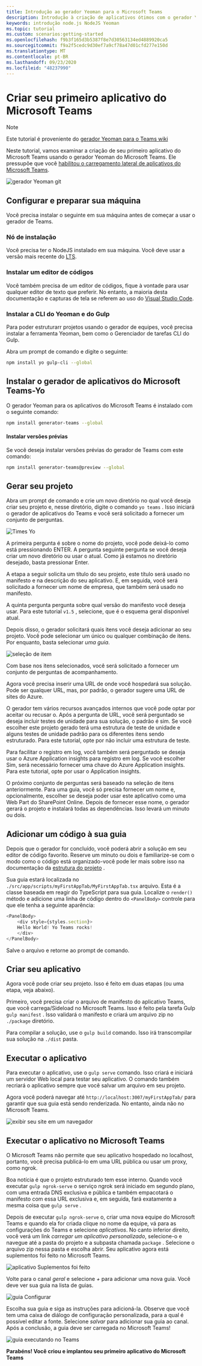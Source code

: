 ```yaml
---
title: Introdução ao gerador Yeoman para o Microsoft Teams
description: Introdução à criação de aplicativos ótimos com o gerador Yeoman para o Microsoft Teams
keywords: introdução node.js NodeJS Yeoman
ms.topic: tutorial
ms.custom: scenarios:getting-started
ms.openlocfilehash: f9b3f165d3b5387f8e7d30563134ed4889920ca5
ms.sourcegitcommit: f9a2f5cedc9d30ef7a9cf78a47d01cfd277e150d
ms.translationtype: MT
ms.contentlocale: pt-BR
ms.lasthandoff: 09/23/2020
ms.locfileid: "48237990"
---
```

# <a name="build-your-first-microsoft-teams-app"></a>Criar seu primeiro aplicativo do Microsoft Teams

>[!Note]
>Este tutorial é proveniente do [gerador Yeoman para o Teams wiki](https://github.com/OfficeDev/generator-teams/wiki/Build-Your-First-Microsoft-Teams-App)

Neste tutorial, vamos examinar a criação de seu primeiro aplicativo do Microsoft Teams usando o gerador Yeoman do Microsoft Teams. Ele pressupõe que você [habilitou o carregamento lateral de aplicativos do Microsoft Teams](~/concepts/build-and-test/prepare-your-o365-tenant.md).

![gerador Yeoman git](~/assets/yeoman-demo.gif)

## <a name="setup-and-prepare-your-machine"></a>Configurar e preparar sua máquina

Você precisa instalar o seguinte em sua máquina antes de começar a usar o gerador de Teams.

### <a name="install-node"></a>Nó de instalação

Você precisa ter o NodeJS instalado em sua máquina. Você deve usar a versão mais recente do [LTS](https://nodejs.org).

### <a name="install-a-code-editor"></a>Instalar um editor de códigos

Você também precisa de um editor de códigos, fique à vontade para usar qualquer editor de texto que preferir. No entanto, a maioria desta documentação e capturas de tela se referem ao uso do [Visual Studio Code](https://code.visualstudio.com).

### <a name="install-yeoman-and-gulp-cli"></a>Instalar a CLI do Yeoman e do Gulp

Para poder estruturarr projetos usando o gerador de equipes, você precisa instalar a ferramenta Yeoman, bem como o Gerenciador de tarefas CLI do Gulp.

Abra um prompt de comando e digite o seguinte:

```bash
npm install yo gulp-cli --global
```

## <a name="install-the-microsoft-teams-apps-generator---yo-teams"></a>Instalar o gerador de aplicativos do Microsoft Teams-Yo

O gerador Yeoman para os aplicativos do Microsoft Teams é instalado com o seguinte comando:

```bash
npm install generator-teams --global
```

#### <a name="install-preview-versions"></a>Instalar versões prévias

Se você deseja instalar versões prévias do gerador de Teams com este comando:

```bash
npm install generator-teams@preview --global
```

## <a name="generate-your-project"></a>Gerar seu projeto

Abra um prompt de comando e crie um novo diretório no qual você deseja criar seu projeto e, nesse diretório, digite o comando `yo teams` . Isso iniciará o gerador de aplicativos do Teams e você será solicitado a fornecer um conjunto de perguntas.

![Times Yo](~/assets/yeoman-images/teams-first-app-1.png)

A primeira pergunta é sobre o nome do projeto, você pode deixá-lo como está pressionando ENTER. A pergunta seguinte pergunta se você deseja criar um novo diretório ou usar o atual. Como já estamos no diretório desejado, basta pressionar Enter.

A etapa a seguir solicita um título do seu projeto, este título será usado no manifesto e na descrição do seu aplicativo. E, em seguida, você será solicitado a fornecer um nome de empresa, que também será usado no manifesto.

A quinta pergunta pergunta sobre qual versão do manifesto você deseja usar. Para este tutorial `v1.5` , selecione, que é o esquema geral disponível atual.

Depois disso, o gerador solicitará quais itens você deseja adicionar ao seu projeto. Você pode selecionar um único ou qualquer combinação de itens. Por enquanto, basta selecionar *uma guia*.

![seleção de item](~/assets/yeoman-images/teams-first-app-2.png)

Com base nos itens selecionados, você será solicitado a fornecer um conjunto de perguntas de acompanhamento.

Agora você precisa inserir uma URL de onde você hospedará sua solução. Pode ser qualquer URL, mas, por padrão, o gerador sugere uma URL de sites do Azure.

O gerador tem vários recursos avançados internos que você pode optar por aceitar ou recusar o. Após a pergunta de URL, você será perguntado se deseja incluir testes de unidade para sua solução, o padrão é sim. Se você escolher este projeto gerado terá uma estrutura de teste de unidade e alguns testes de unidade padrão para os diferentes itens sendo estruturado. Para este tutorial, opte por não incluir uma estrutura de teste.

Para facilitar o registro em log, você também será perguntado se deseja usar o Azure Application insights para registro em log. Se você escolher Sim, será necessário fornecer uma chave do Azure Application insights. Para este tutorial, opte por usar o Application insights.

O próximo conjunto de perguntas será baseado na seleção de itens anteriormente. Para uma guia, você só precisa fornecer um nome e, opcionalmente, escolher se deseja poder usar este aplicativo como uma Web Part do SharePoint Online. Depois de fornecer esse nome, o gerador gerará o projeto e instalará todas as dependências. Isso levará um minuto ou dois.

## <a name="add-some-code-to-your-tab"></a>Adicionar um código à sua guia

Depois que o gerador for concluído, você poderá abrir a solução em seu editor de código favorito. Reserve um minuto ou dois e familiarize-se com o modo como o código está organizado-você pode ler mais sobre isso na documentação da [estrutura do projeto](https://github.com/OfficeDev/generator-teams/wiki/Project-Structure) .

Sua guia estará localizada no `./src/app/scripts/myFirstAppTab/MyFirstAppTab.tsx` arquivo. Esta é a classe baseada em reagir do TypeScript para sua guia. Localize o `render()` método e adicione uma linha de código dentro do `<PanelBody>` controle para que ele tenha a seguinte aparência:

``` TypeScript
<PanelBody>
    <div style={styles.section}>
    Hello World! Yo Teams rocks!
    </div>
</PanelBody>
```

Salve o arquivo e retorne ao prompt de comando.

## <a name="build-your-app"></a>Criar seu aplicativo

Agora você pode criar seu projeto. Isso é feito em duas etapas (ou uma etapa, veja abaixo).

Primeiro, você precisa criar o arquivo de manifesto do aplicativo Teams, que você carrega/Sideload no Microsoft Teams. Isso é feito pela tarefa Gulp `gulp manifest` . Isso validará o manifesto e criará um arquivo zip no `./package` diretório.

Para compilar a solução, use o `gulp build` comando. Isso irá transcompilar sua solução na `./dist` pasta. 

## <a name="run-your-app"></a>Executar o aplicativo

Para executar o aplicativo, use o `gulp serve` comando. Isso criará e iniciará um servidor Web local para testar seu aplicativo. O comando também recriará o aplicativo sempre que você salvar um arquivo em seu projeto. 

Agora você poderá navegar até `http://localhost:3007/myFirstAppTab/` para garantir que sua guia está sendo renderizada. No entanto, ainda não no Microsoft Teams.

![exibir seu site em um navegador](~/assets/yeoman-images/teams-first-app-3.png)

## <a name="run-your-app-in-microsoft-teams"></a>Executar o aplicativo no Microsoft Teams

O Microsoft Teams não permite que seu aplicativo hospedado no localhost, portanto, você precisa publicá-lo em uma URL pública ou usar um proxy, como ngrok.

Boa notícia é que o projeto estruturado tem esse interno. Quando você executar `gulp ngrok-serve` o serviço ngrok será iniciado em segundo plano, com uma entrada DNS exclusiva e pública e também empacotará o manifesto com essa URL exclusiva e, em seguida, fará exatamente a mesma coisa que `gulp serve` .

Depois de executar `gulp ngrok-serve` o, criar uma nova equipe do Microsoft Teams e quando ela for criada clique no nome da equipe, vá para as configurações do Teams e selecione *aplicativos*. No canto inferior direito, você verá um link *carregar um aplicativo personalizado*, selecione-o e navegue até a pasta do projeto e a subpasta chamada `package` . Selecione o arquivo zip nessa pasta e escolha abrir. Seu aplicativo agora está suplementos foi feito no Microsoft Teams.

![aplicativo Suplementos foi feito](~/assets/yeoman-images/teams-first-app-4.png)

Volte para o canal *geral* e selecione *+* para adicionar uma nova guia. Você deve ver sua guia na lista de guias.

![guia Configurar](~/assets/yeoman-images/teams-first-app-5.png)

Escolha sua guia e siga as instruções para adicioná-la. Observe que você tem uma caixa de diálogo de configuração personalizada, para a qual é possível editar a fonte. Selecione *salvar* para adicionar sua guia ao canal. Após a conclusão, a guia deve ser carregada no Microsoft Teams!

![guia executando no Teams](~/assets/yeoman-images/teams-first-app-6.png)

**Parabéns! Você criou e implantou seu primeiro aplicativo do Microsoft Teams**
